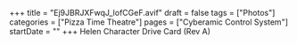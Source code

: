 +++
title = "Ej9JBRJXFwqJ_lofCGeF.avif"
draft = false
tags = ["Photos"]
categories = ["Pizza Time Theatre"]
pages = ["Cyberamic Control System"]
startDate = ""
+++
Helen Character Drive Card (Rev A)
